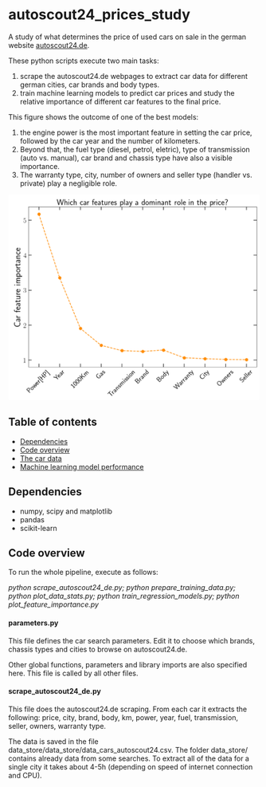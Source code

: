 # autoscout24_prices_study

A study of what determines the price of used cars on sale in the german website [autoscout24.de](https://www.autoscout24.de/).

These python scripts execute two main tasks: 
1. scrape the autoscout24.de webpages to extract car data for different german cities, car brands and body types.
2. train machine learning models to predict car prices and study the relative importance of different car features to the final price.

This figure shows the outcome of one of the best models:

1. the engine power is the most important feature in setting the car price, followed by the car year and the number of kilometers. 
2. Beyond that, the fuel type (diesel, petrol, eletric), type of transmission (auto vs. manual), car brand and chassis type have also a visible importance.
3. The warranty type, city, number of owners and seller type (handler vs. private) play a negligible role.

<img src="fig_store/fig_feature_importances_by_randomization_model_4_random_forest.png" width="600" height=auto/>

## Table of contents
- [Dependencies](#dependencies)
- [Code overview](#code-overview)
- [The car data](#the-car-data)
- [Machine learning model performance](#machine-learning-model-performance)

## Dependencies

- numpy, scipy and matplotlib
- pandas
- scikit-learn

## Code overview

To run the whole pipeline, execute as follows:

*python scrape_autoscout24_de.py; python prepare_training_data.py; python plot_data_stats.py; python train_regression_models.py; python plot_feature_importance.py*

#### parameters.py
This file defines the car search parameters. Edit it to choose which brands, chassis types and cities to browse on autoscout24.de.

Other global functions, parameters and library imports are also specified here. This file is called by all other files.

#### scrape_autoscout24_de.py
This file does the autoscout24.de scraping. From each car it extracts the following: price, city, brand, body, km, power, year, fuel, transmission, seller, owners, warranty type.

The data is saved in the file data_store/data_store/data_cars_autoscout24.csv. The folder data_store/ contains already data from some searches. To extract all of the data for a single city it takes about 4-5h (depending on speed of internet connection and CPU).



